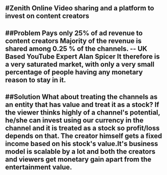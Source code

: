 #Zenith
Online Video sharing and a platform to invest on content creators
----

##Problem
Pays only 25% of ad revenue to content creators
Majority of the revenue is shared among 0.25 % of the channels. -- UK Based YouTube Expert Alan Spicer
It therefore is a very saturated market, with only a very small percentage of people having any monetary reason to stay in it. 
----

##Solution
What about treating the channels as an entity that has value and treat it as a stock? If the viewer thinks highly of a channel's potential, he/she can invest using our currency in the channel and it is treated as a stock so profit/loss depends on that. The creator himself gets a fixed income based on his stock's value.It's business model is scalable by a lot and both the creators and viewers get monetary gain apart from the entertainment value.
----
